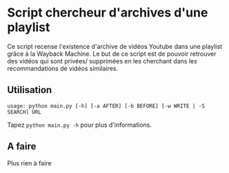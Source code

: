 # Script chercheur d'archives d'une playlist

Ce script recense l'existence d'archive de vidéos Youtube dans une playlist grâce à la Wayback Machine. Le but de ce script est de pouvoir retrouver des vidéos qui sont privées/ supprimées en les cherchant dans les recommandations de vidéos similaires.

## Utilisation

```
usage: python main.py [-h] [-a AFTER] [-b BEFORE] [-w WRITE | -S SEARCH] URL
```

Tapez 
```python main.py -h```
pour plus d'informations.

## A faire

Plus rien à faire
